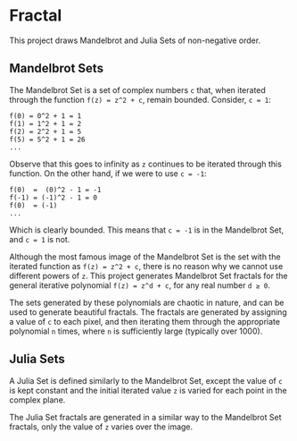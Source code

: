 # Fractal
This project draws Mandelbrot and Julia Sets of non-negative order. 

## Mandelbrot Sets
The Mandelbrot Set is a set of complex numbers `c` that, when iterated through the function `f(z) = z^2 + c`, remain bounded.
Consider, `c = 1`:
```
f(0) = 0^2 + 1 = 1
f(1) = 1^2 + 1 = 2
f(2) = 2^2 + 1 = 5
f(5) = 5^2 + 1 = 26
...
```
Observe that this goes to infinity as `z` continues to be iterated through this function.
On the other hand, if we were to use `c = -1`:
```
f(0)  =  (0)^2 - 1 = -1
f(-1) = (-1)^2 - 1 = 0
f(0)  = (-1)
...
``` 
Which is clearly bounded. This means that `c = -1` is in the Mandelbrot Set, and `c = 1` is not.

Although the most famous image of the Mandelbrot Set is the set with the iterated function as `f(z) = z^2 + c`, there is no reason why we cannot use different powers of `z`. 
This project generates Mandelbrot Set fractals for the general iterative polynomial `f(z) = z^d + c`, for any real number `d ≥ 0`.

The sets generated by these polynomials are chaotic in nature, and can be used to generate beautiful fractals. The fractals are generated by assigning a value of `c` to each pixel, and then iterating them through the appropriate polynomial `n` times, where `n` is sufficiently large (typically over 1000).

## Julia Sets
A Julia Set is defined similarly to the Mandelbrot Set, except the value of `c` is kept constant and the initial iterated value `z` is varied for each point in the complex plane. 

The Julia Set fractals are generated in a similar way to the Mandelbrot Set fractals, only the value of `z` varies over the image.
